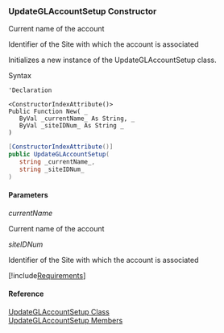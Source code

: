 ﻿### UpdateGLAccountSetup Constructor

Current name of the account

Identifier of the Site with which the account is associated

Initializes a new instance of the UpdateGLAccountSetup class.

Syntax

```vbnet
'Declaration

<ConstructorIndexAttribute()>
Public Function New( _
   ByVal _currentName_ As String, _
   ByVal _siteIDNum_ As String _
)
```

```csharp
[ConstructorIndexAttribute()]
public UpdateGLAccountSetup( 
   string _currentName_,
   string _siteIDNum_
)
```

#### Parameters

_currentName_

Current name of the account

_siteIDNum_

Identifier of the Site with which the account is associated

[!include[Requirements](../partials/requirements.md)]

#### Reference

[UpdateGLAccountSetup Class](FChoice.Toolkits.Clarify~FChoice.Toolkits.Clarify.Logistics.UpdateGLAccountSetup.md)  
[UpdateGLAccountSetup Members](FChoice.Toolkits.Clarify~FChoice.Toolkits.Clarify.Logistics.UpdateGLAccountSetup_members.md)